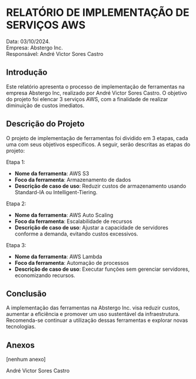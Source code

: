 # RELATÓRIO DE IMPLEMENTAÇÃO DE SERVIÇOS AWS

Data: 03/10/2024.  
Empresa: Abstergo Inc.  
Responsável: André Victor Sores Castro  

## Introdução  
Este relatório apresenta o processo de implementação de ferramentas na empresa Abstergo Inc, realizado por André Victor Sores Castro. O objetivo do projeto foi elencar 3 serviços AWS, com a finalidade de realizar diminuição de custos imediatos.

## Descrição do Projeto  
O projeto de implementação de ferramentas foi dividido em 3 etapas, cada uma com seus objetivos específicos. A seguir, serão descritas as etapas do projeto:

Etapa 1:  
- **Nome da ferramenta**: AWS S3  
- **Foco da ferramenta**: Armazenamento de dados  
- **Descrição de caso de uso**: Reduzir custos de armazenamento usando Standard-IA ou Intelligent-Tiering.

Etapa 2:  
- **Nome da ferramenta**: AWS Auto Scaling  
- **Foco da ferramenta**: Escalabilidade de recursos  
- **Descrição de caso de uso**: Ajustar a capacidade de servidores conforme a demanda, evitando custos excessivos.

Etapa 3:  
- **Nome da ferramenta**: AWS Lambda  
- **Foco da ferramenta**: Automação de processos  
- **Descrição de caso de uso**: Executar funções sem gerenciar servidores, economizando recursos.

## Conclusão  
A implementação das ferramentas na Abstergo Inc. visa reduzir custos, aumentar a eficiência e promover um uso sustentável da infraestrutura. Recomenda-se continuar a utilização dessas ferramentas e explorar novas tecnologias.

## Anexos  
[nenhum anexo]

André Victor Sores Castro
